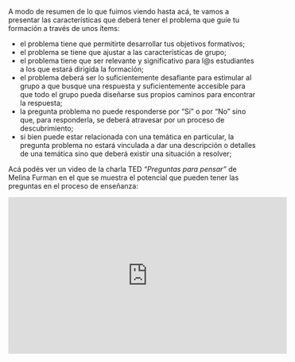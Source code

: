 A modo de resumen de lo que fuimos viendo hasta acá, te vamos a presentar las características que deberá tener el problema que guíe tu formación a través de unos ítems:

* el problema tiene que permitirte desarrollar tus objetivos formativos;
* el problema se tiene que ajustar a las características de grupo;
* el problema tiene que ser relevante y significativo para l@s estudiantes a los que estará dirigida la formación;
* el problema deberá ser lo suficientemente desafiante para estimular al grupo a que busque una respuesta y suficientemente accesible para que todo el grupo pueda diseñarse sus propios caminos para encontrar la respuesta;
* la pregunta problema no puede responderse por “Sí” o por “No” sino que, para responderla, se deberá atravesar por un proceso de descubrimiento;
* si bien puede estar relacionada con una temática en particular, la pregunta problema no estará vinculada a dar una descripción o detalles de una temática sino que deberá existir una situación a resolver;

Acá podés ver un video de la charla TED _“Preguntas para pensar”_ de Melina Furman en el que se muestra el potencial que pueden tener las preguntas en el proceso de enseñanza: 

<div align="center">
<iframe width="560" height="315" src="https://www.youtube.com/embed/LFB9WJeBCdA" frameborder="0" allow="autoplay; encrypted-media" allowfullscreen></iframe>
</div>